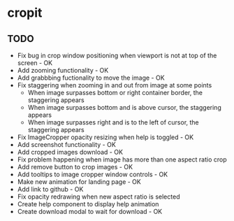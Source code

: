 # cropit

## TODO

- Fix bug in crop window positioning when viewport is not at top of the screen - OK
- Add zooming functionality - OK
- Add grabbbing fuctionality to move the image - OK
- Fix staggering when zooming in and out from image at some points
	- When image surpasses bottom or right container border, the staggering appears
	- When image surpasses bottom and is above cursor, the staggering appears
	- When image surpasses right and is to the left of cursor, the staggering appears
- Fix ImageCropper opacity resizing when help is toggled - OK
- Add screenshot functionality - OK
- Add cropped images download - OK
- Fix problem happening when image has more than one aspect ratio crop
- Add remove button to crop images - OK
- Add tooltips to image cropper window controls - OK
- Make new animation for landing page - OK
- Add link to github - OK
- Fix opacity redrawing when new aspect ratio is selected
- Create help component to display help animation
- Create download modal to wait for download - OK